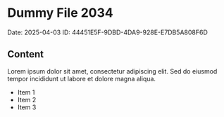 # Dummy File 2034

Date: 2025-04-03
ID: 44451E5F-9DBD-4DA9-928E-E7DB5A808F6D

## Content

Lorem ipsum dolor sit amet, consectetur adipiscing elit.
Sed do eiusmod tempor incididunt ut labore et dolore magna aliqua.

* Item 1
* Item 2
* Item 3

